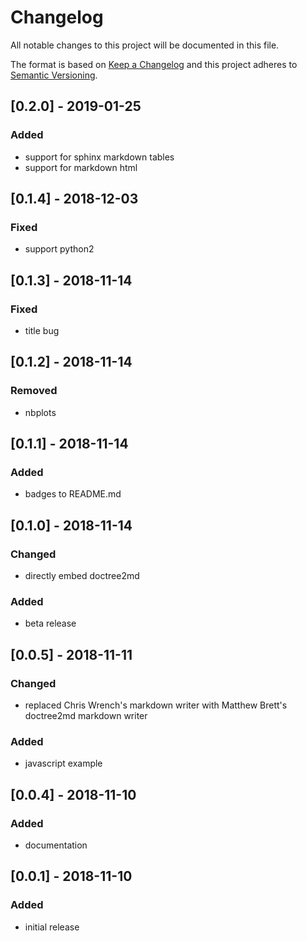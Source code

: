# Changelog

All notable changes to this project will be documented in this file.

The format is based on [Keep a Changelog](http://keepachangelog.com/en/1.0.0/)
and this project adheres to [Semantic Versioning](http://semver.org/spec/v2.0.0.html).


## [0.2.0] - 2019-01-25
### Added
* support for sphinx markdown tables
* support for markdown html

## [0.1.4] - 2018-12-03
### Fixed
* support python2

## [0.1.3] - 2018-11-14
### Fixed
* title bug

## [0.1.2] - 2018-11-14
### Removed
* nbplots

## [0.1.1] - 2018-11-14
### Added
* badges to README.md

## [0.1.0] - 2018-11-14
### Changed
* directly embed doctree2md
### Added
* beta release

## [0.0.5] - 2018-11-11
### Changed
* replaced Chris Wrench's markdown writer with Matthew Brett's doctree2md markdown writer
### Added
* javascript example

## [0.0.4] - 2018-11-10
### Added
* documentation

## [0.0.1] - 2018-11-10
### Added
* initial release
